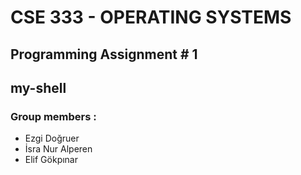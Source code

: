 
# CSE 333 - OPERATING SYSTEMS
## Programming Assignment # 1
## my-shell


### Group members :

- Ezgi Doğruer
- İsra Nur Alperen
- Elif Gökpınar


